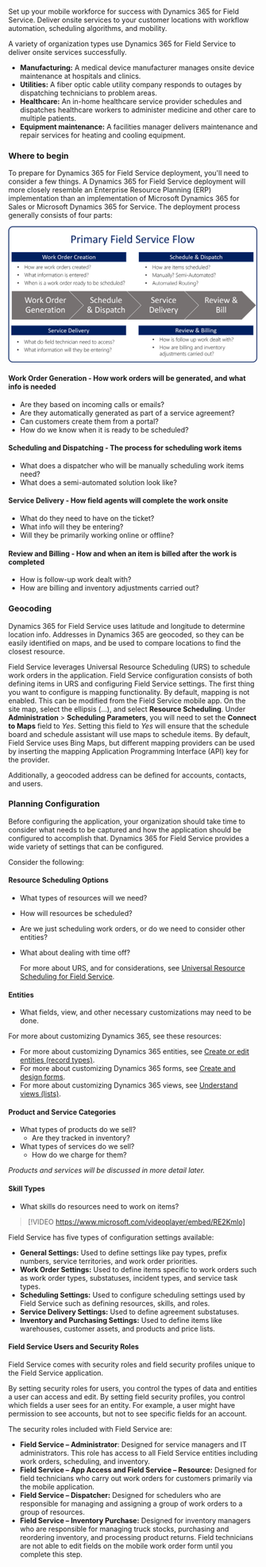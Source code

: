 Set up your mobile workforce for success with Dynamics 365 for Field Service. Deliver onsite services to your customer locations with workflow automation, scheduling algorithms, and mobility.

A variety of organization types use Dynamics 365 for Field Service to deliver onsite services successfully.

- **Manufacturing:** A medical device manufacturer   manages onsite device maintenance at hospitals and clinics.
- **Utilities:** A fiber optic cable utility company   responds to outages by dispatching technicians to problem areas.
- **Healthcare:** An in-home healthcare service provider schedules and dispatches healthcare workers to administer medicine and other care to multiple patients.
- **Equipment maintenance:** A facilities manager delivers maintenance and repair services for heating and cooling equipment.

### Where to begin

To prepare for Dynamics 365 for Field Service deployment, you'll need to consider a few things.
A Dynamics 365 for Field Service deployment will more closely resemble an Enterprise Resource Planning (ERP) implementation than an implementation of Microsoft Dynamics 365 for Sales or Microsoft Dynamics 365 for Service. 
The deployment process generally consists of four parts:

![Primary Field Service Flow](../media/FS-Unit1-1.png)

#### Work Order Generation - How work orders will be generated, and what info is needed
   - Are they based on incoming calls or emails?
   - Are they automatically generated as part of a service agreement?
   - Can customers create them from a portal?
   - How do we know when it is ready to be scheduled?

#### Scheduling and Dispatching - The process for scheduling work items
   - What does a dispatcher who will be manually scheduling work items need?
   - What does a semi-automated solution look like?

#### Service Delivery - How field agents will complete the work onsite
   - What do they need to have on the ticket?
   - What info will they be entering?
   - Will they be primarily working online or offline?

#### Review and Billing -  How and when an item is billed after the work is completed
   - How is follow-up work dealt with?
   - How are billing and inventory adjustments carried out?

### Geocoding

Dynamics 365 for Field Service uses latitude and longitude to determine location info. Addresses in Dynamics 365 are geocoded, so they can be easily identified on maps, and be used to compare locations to
find the closest resource.

Field Service leverages Universal Resource Scheduling (URS) to schedule work orders in the application. Field Service configuration consists of both defining items in URS and configuring Field Service settings. The first thing you want to configure is mapping functionality. By default, mapping is not enabled. This can be modified from the Field Service mobile app. On the site map, select the ellipsis (...), and select **Resource Scheduling**. Under **Administration** > **Scheduling Parameters**, you will need to set the **Connect to Maps** field to *Yes*. Setting this field to *Yes* will ensure that the schedule board
and schedule assistant will use maps to schedule items. By default, Field Service uses Bing Maps, but different mapping providers can be used by inserting the mapping Application Programming Interface (API) key for the provider.

Additionally, a geocoded address can be defined for accounts, contacts, and users.

### Planning Configuration

Before configuring the application, your organization should take time to consider what needs to be captured and how the application should be configured to accomplish that. Dynamics 365 for Field Service provides a wide variety of settings that can be configured.

Consider the following:

#### Resource Scheduling Options

- What types of resources will we need?
- How will resources be scheduled?
- Are we just scheduling work orders, or do we need to consider other entities?
- What about dealing with time off?

   For more about URS, and for considerations, see [Universal Resource Scheduling for Field Service](https://docs.microsoft.com/dynamics365/customer-engagement/field-service/universal-resource-scheduling-for-field-service).

#### Entities

- What fields, view, and other necessary customizations may need to be done.

For more about customizing Dynamics 365, see these resources:

- For more about customizing Dynamics 365 entities, see [Create or edit entities (record types)](https://docs.microsoft.com/dynamics365/customer-engagement/customize/create-edit-entities).
- For more about customizing Dynamics 365 forms, see [Create and design forms](https://docs.microsoft.com/dynamics365/customer-engagement/customize/create-design-forms).
- For more about customizing Dynamics 365 views, see [Understand views (lists)](https://docs.microsoft.com/dynamics365/customer-engagement/customize/create-edit-views).

#### Product and Service Categories

- What types of products do we sell?
   - Are they tracked in inventory?
- What types of services do we sell?
   - How do we charge for them?

*Products and services will be discussed in more detail later.*

#### Skill Types
   - What skills do resources need to work on items?

> [!VIDEO https://www.microsoft.com/videoplayer/embed/RE2Kmlo]

Field Service has five types of configuration settings available:

- **General Settings:** Used to define settings like pay types, prefix numbers, service territories, and work order priorities.
- **Work Order Settings:** Used to define items specific to work orders such as work order types, substatuses, incident types, and service task types.
- **Scheduling Settings:** Used to configure scheduling settings used by Field Service such as defining resources, skills, and roles.
- **Service Delivery Settings:** Used to define agreement substatuses.
- **Inventory and Purchasing Settings:** Used to define items like warehouses, customer assets, and products and price lists.

#### Field Service Users and Security Roles

Field Service comes with security roles and field security profiles unique to the Field Service application.

By setting security roles for users, you control the types of data and entities a user can access and edit. By setting field security profiles, you control which fields a user sees for an entity. For example, a user might have permission to see accounts, but not to see specific fields for an account.

The security roles included with Field Service are:

- **Field Service – Administrator**: Designed for service managers and IT administrators. This role has access to all Field Service entities including work orders, scheduling, and inventory.
- **Field Service – App Access and Field Service – Resource:** Designed for field technicians who carry out work orders for customers primarily via the mobile application.
- **Field Service – Dispatcher:** Designed for schedulers who are responsible for managing and assigning a group of work orders to a group of resources.
- **Field Service – Inventory Purchase:** Designed for inventory managers who are responsible for managing truck stocks, purchasing and reordering inventory, and processing product returns. Field technicians are not able to edit fields on the mobile work order form until you complete this step.
